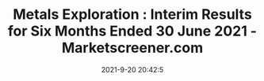 ---
"title": "Metals Exploration : Interim Results for Six Months Ended 30 June 2021 - Marketscreener.com"
"date": "2021-9-20 20:42:5"
"feed_name": "GOOGLENEWSMINING"
"feed_website": "https://news.google.com/search?q=mining%2Bincident&hl=en-US&gl=US&ceid=US:en"
"feed_rss": "https://news.google.com/rss/search?q=mining%2Bincident&hl=en-US&gl=US&ceid=US:en"
"link": "https://www.marketscreener.com/quote/stock/METALS-EXPLORATION-PLC-4004896/news/Metals-Exploration-Interim-Results-for-Six-Months-Ended-30-June-2021-36470884/"
"file": "_posts/2021-1-1-bd1e1b253237e6d94aad12f9c242dd05e9bd7ec4.md"
"accident": "0"
"drilling": "0"
"dead": "0"
"injured": "0"
---